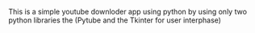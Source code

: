 This is a simple youtube downloder app using python by using only two python libraries the (Pytube and the Tkinter for user interphase)
